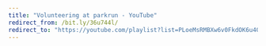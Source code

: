 ```yaml
---
title: "Volunteering at parkrun - YouTube"
redirect_from: /bit.ly/36u744l/
redirect_to: "https://youtube.com/playlist?list=PLoeMsRMBXw6v0FkdOK6u403i0z_X-IakT"
---
```

